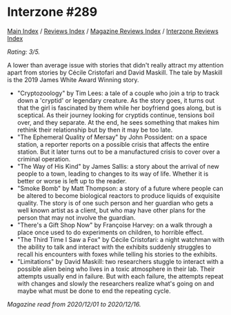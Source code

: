# Interzone #289

[Main Index](../../../README.md) / [Reviews Index](../../README.md) / [Magazine Reviews Index](../README.md) / [Interzone Reviews Index](README.md)

*Rating: 3/5.*

A lower than average issue with stories that didn't really attract my attention apart from stories by Cécile Cristofari and David Maskill. The tale by Maskill is the 2019 James White Award Winning story.

- "Cryptozoology" by Tim Lees: a tale of a couple who join a trip to track down a 'cryptid' or legendary creature. As the story goes, it turns out that the girl is fascinated by them while her boyfriend goes along, but is sceptical. As their journey looking for cryptids continue, tensions boil over, and they separate. At the end, he sees something that makes him rethink their relationship but by then it may be too late.
- "The Ephemeral Quality of Mersay" by John Possident: on a space station, a reporter reports on a possible crisis that affects the entire station. But it later turns out to be a manufactured crisis to cover over a criminal operation.
- "The Way of His Kind" by James Sallis: a story about the arrival of new people to a town, leading to changes to its way of life. Whether it is better or worse is left up to the reader.
- "Smoke Bomb" by Matt Thompson: a story of a future where people can be altered to become biological reactors to produce liquids of exquisite quality. The story is of one such person and her guardian who gets a well known artist as a client, but who may have other plans for the person that may not involve the guardian.
- "There's a Gift Shop Now" by Françoise Harvey: on a walk through a place once used to do experiments on children, to horrible effect.
- "The Third Time I Saw a Fox" by Cécile Cristofari: a night watchman with the ability to talk and interact with the exhibits suddenly struggles to recall his encounters with foxes while telling his stories to the exhibits.
- "Limitations" by David Maskill: two researchers stuggle to interact with a possible alien being who lives in a toxic atmosphere in their lab. Their attempts usually end in failure. But with each failure, the attempts repeat with changes and slowly the researchers realize what's going on and maybe what must be done to end the repeating cycle.

*Magazine read from 2020/12/01 to 2020/12/16.*
